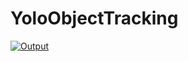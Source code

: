 # YoloObjectTracking

[![Output](https://img.youtube.com/vi/1LihU39GnoA/0.jpg)](https://www.youtube.com/watch?v=1LihU39GnoA)